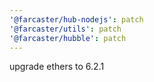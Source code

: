 ```yaml
---
'@farcaster/hub-nodejs': patch
'@farcaster/utils': patch
'@farcaster/hubble': patch
---
```


upgrade ethers to 6.2.1

